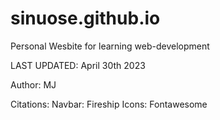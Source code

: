 # sinuose.github.io
Personal Wesbite for learning web-development

LAST UPDATED: April 30th 2023

Author: MJ

Citations:
  Navbar: Fireship
  Icons: Fontawesome


